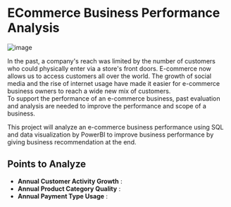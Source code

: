 # ECommerce Business Performance Analysis


![image](https://github.com/Yunanouv/ECommerce-Business-Performance-Analysis/assets/146415555/066df6e7-7511-484f-a791-c29a6bc0673b)  

In the past, a company's reach was limited by the number of customers who could physically enter via a store's front doors. E-commerce now allows us to access customers all over the world. The growth of social media and the rise of internet usage have made it easier for e-commerce business owners to reach a wide new mix of customers.  
To support the performance of an e-commerce business, past evaluation and analysis are needed to improve the performance and scope of a business.  

This project will analyze an e-commerce business performance using SQL and data visualization by PowerBI to improve business performance by giving business recommendation at the end.  

## Points to Analyze  
- **Annual Customer Activity Growth**  : 
- **Annual Product Category Quality**  : 
- **Annual Payment Type Usage**        : 





